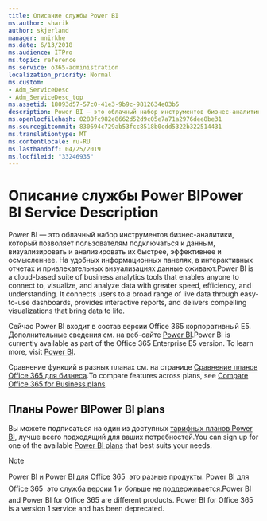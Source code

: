 ```yaml
---
title: Описание службы Power BI
ms.author: sharik
author: skjerland
manager: mnirkhe
ms.date: 6/13/2018
ms.audience: ITPro
ms.topic: reference
ms.service: o365-administration
localization_priority: Normal
ms.custom:
- Adm_ServiceDesc
- Adm_ServiceDesc_top
ms.assetid: 18093d57-57c0-41e3-9b9c-9812634e03b5
description: Power BI — это облачный набор инструментов бизнес-аналитики, который позволяет пользователям подключаться к данным, визуализировать и анализировать их быстрее, эффективнее и осмысленнее. На удобных информационных панелях, в интерактивных отчетах и привлекательных визуализациях данные оживают.
ms.openlocfilehash: 0288fc982e8662d52d9c05e7a71a2976dee8be31
ms.sourcegitcommit: 830694c729ab53fcc8518b0cdd5322b322514431
ms.translationtype: MT
ms.contentlocale: ru-RU
ms.lasthandoff: 04/25/2019
ms.locfileid: "33246935"
---
```

# <a name="power-bi-service-description"></a><span data-ttu-id="f44ef-104">Описание службы Power BI</span><span class="sxs-lookup"><span data-stu-id="f44ef-104">Power BI Service Description</span></span>

<span data-ttu-id="f44ef-p102">Power BI — это облачный набор инструментов бизнес-аналитики, который позволяет пользователям подключаться к данным, визуализировать и анализировать их быстрее, эффективнее и осмысленнее. На удобных информационных панелях, в интерактивных отчетах и привлекательных визуализациях данные оживают.</span><span class="sxs-lookup"><span data-stu-id="f44ef-p102">Power BI is a cloud-based suite of business analytics tools that enables anyone to connect to, visualize, and analyze data with greater speed, efficiency, and understanding. It connects users to a broad range of live data through easy-to-use dashboards, provides interactive reports, and delivers compelling visualizations that bring data to life.</span></span>
  
<span data-ttu-id="f44ef-p103">Сейчас Power BI входит в состав версии Office 365 корпоративный E5. Дополнительные сведения см. на веб-сайте [Power BI](https://powerbi.microsoft.com/).</span><span class="sxs-lookup"><span data-stu-id="f44ef-p103">Power BI is currently available as part of the Office 365 Enterprise E5 version. To learn more, visit [Power BI](https://powerbi.microsoft.com/).</span></span>
  
<span data-ttu-id="f44ef-109">Сравнение функций в разных планах см. на странице [Сравнение планов Office 365 для бизнеса](http://go.microsoft.com/fwlink/?LinkID=799177&amp;clcid=0x409).</span><span class="sxs-lookup"><span data-stu-id="f44ef-109">To compare features across plans, see [Compare Office 365 for Business plans](http://go.microsoft.com/fwlink/?LinkID=799177&amp;clcid=0x409).</span></span>
  
## <a name="power-bi-plans"></a><span data-ttu-id="f44ef-110">Планы Power BI</span><span class="sxs-lookup"><span data-stu-id="f44ef-110">Power BI plans</span></span>
<span data-ttu-id="f44ef-111"><a name="BKMK_PowerBIPlans"> </a></span><span class="sxs-lookup"><span data-stu-id="f44ef-111"></span></span>

<span data-ttu-id="f44ef-112">Вы можете подписаться на один из доступных [тарифных планов Power BI](https://go.microsoft.com/fwlink/?LinkID=786854), лучше всего подходящий для ваших потребностей.</span><span class="sxs-lookup"><span data-stu-id="f44ef-112">You can sign up for one of the available [Power BI plans](https://go.microsoft.com/fwlink/?LinkID=786854) that best suits your needs.</span></span> 
  
> [!NOTE]
> <span data-ttu-id="f44ef-p104">Power BI и Power BI для Office 365  это разные продукты. Power BI для Office 365  это служба версии 1 и больше не поддерживается.</span><span class="sxs-lookup"><span data-stu-id="f44ef-p104">Power BI and Power BI for Office 365 are different products. Power BI for Office 365 is a version 1 service and has been deprecated.</span></span> 
  

